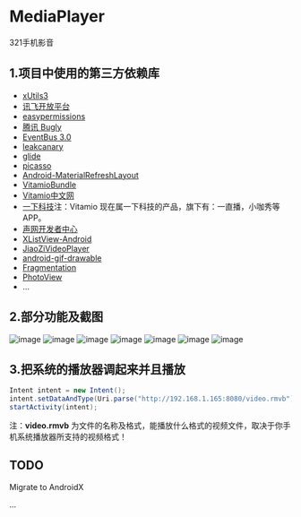 # MediaPlayer

321手机影音

## 1.项目中使用的第三方依赖库

- [xUtils3](https://github.com/wyouflf/xUtils3)
- [讯飞开放平台](https://www.xfyun.cn/)
- [easypermissions](https://github.com/googlesamples/easypermissions)
- [腾讯 Bugly](https://bugly.qq.com/v2/)
- [EventBus 3.0](https://github.com/greenrobot/EventBus)
- [leakcanary](https://github.com/square/leakcanary)
- [glide](https://github.com/bumptech/glide)
- [picasso](https://github.com/square/picasso)
- [Android-MaterialRefreshLayout](https://github.com/android-cjj/Android-MaterialRefreshLayout)
- [VitamioBundle](https://github.com/yixia/VitamioBundle)
- [Vitamio中文网](https://www.vitamio.org/)
- [一下科技](http://www.yixia.com/)注：Vitamio 现在属一下科技的产品，旗下有：一直播，小咖秀等APP。
- [声网开发者中心](https://docs.agora.io/cn)
- [XListView-Android](https://github.com/Maxwin-z/XListView-Android)
- [JiaoZiVideoPlayer](https://github.com/lipangit/JiaoZiVideoPlayer)
- [android-gif-drawable](https://github.com/koral--/android-gif-drawable)
- [Fragmentation](https://github.com/YoKeyword/Fragmentation)
- [PhotoView](https://github.com/chrisbanes/PhotoView)
- ...

## 2.部分功能及截图

![image](https://github.com/xinpengfei520/MediaPlayer/blob/master/image/example1.png)
![image](https://github.com/xinpengfei520/MediaPlayer/blob/master/image/example2.png)
![image](https://github.com/xinpengfei520/MediaPlayer/blob/master/image/example3.png)
![image](https://github.com/xinpengfei520/MediaPlayer/blob/master/image/example4.png)
![image](https://github.com/xinpengfei520/MediaPlayer/blob/master/image/example5.png)
![image](https://github.com/xinpengfei520/MediaPlayer/blob/master/image/example6.png)
![image](https://github.com/xinpengfei520/MediaPlayer/blob/master/image/example7.png)

## 3.把系统的播放器调起来并且播放

```java
Intent intent = new Intent();
intent.setDataAndType(Uri.parse("http://192.168.1.165:8080/video.rmvb"),"video/*");
startActivity(intent);
```

注：**video.rmvb** 为文件的名称及格式，能播放什么格式的视频文件，取决于你手机系统播放器所支持的视频格式！

## TODO

Migrate to AndroidX

...

